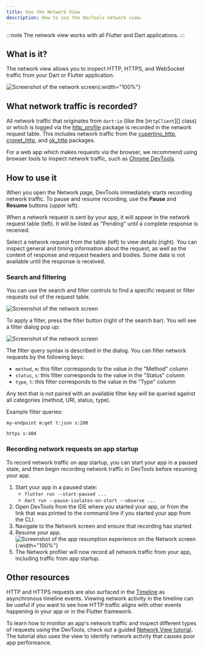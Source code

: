 ```yaml
---
title: Use the Network View
description: How to use the DevTools network view.
---
```


:::note
The network view works with all Flutter and Dart applications.
:::

## What is it?

The network view allows you to inspect HTTP, HTTPS, and WebSocket traffic from
your Dart or Flutter application.

![Screenshot of the network screen](/assets/images/docs/tools/devtools/network_screenshot.png){:width="100%"}

## What network traffic is recorded?

All network traffic that originates from `dart:io` (like the [`HttpClient`][]
class) or which is logged via the [http_profile][] package is recorded in the
network request table. This includes network traffic from the
[cupertino_http][], [cronet_http][], and [ok_http][] packages.

For a web app which makes requests via the browser, we recommend using browser
tools to inspect network traffic, such as [Chrome DevTools][].

## How to use it

When you open the Network page, DevTools immediately starts recording network
traffic. To pause and resume recording, use the **Pause** and **Resume**
buttons (upper left).

When a network request is sent by your app, it will appear in the network
request table (left). It will be listed as "Pending" until a complete response
is received.

Select a network request from the table (left) to view details (right). You can
inspect general and timing information about the request, as well as the content
of response and request headers and bodies. Some data is not available until
the response is received.

### Search and filtering

You can use the search and filter controls to find a specific request or filter
requests out of the request table.

![Screenshot of the network screen](/assets/images/docs/tools/devtools/network_search_and_filter.png)

To apply a filter, press the filter button (right of the search bar). You will
see a filter dialog pop up:

![Screenshot of the network screen](/assets/images/docs/tools/devtools/network_filter_dialog.png)

The filter query syntax is described in the dialog. You can filter network
requests by the following keys:
* `method`, `m`: this filter corresponds to the value in the "Method" column
* `status`, `s`: this filter corresponds to the value in the "Status" column
* `type`, `t`: this filter corresponds to the value in the "Type" column

Any text that is not paired with an available filter key will be queried against
all categories (method, URI, status, type).

Example filter queries:

```plaintext
my-endpoint m:get t:json s:200
```

```plaintext
https s:404
```

### Recording network requests on app startup

To record network traffic on app startup, you can start your app in a paused
state, and then begin recording network traffic in DevTools
before resuming your app.

1. Start your app in a paused state:
    * `flutter run --start-paused ...`
    * `dart run --pause-isolates-on-start --observe ...`
2. Open DevTools from the IDE where you started your app, or from the link that
   was printed to the command line if you started your app from the CLI.
3. Navigate to the Network screen and ensure that recording has started.
4. Resume your app.
   ![Screenshot of the app resumption experience on the Network screen](/assets/images/docs/tools/devtools/network_startup_resume.png){:width="100%"}
5. The Network profiler will now record all network traffic from your app,
   including traffic from app startup.

## Other resources

HTTP and HTTPS requests are also surfaced in the [Timeline][timeline] as
asynchronous timeline events. Viewing network activity in the timeline can be
useful if you want to see how HTTP traffic aligns with other events happening
in your app or in the Flutter framework.

To learn how to monitor an app's network traffic and inspect
different types of requests using the DevTools,
check out a guided [Network View tutorial][network-tutorial].
The tutorial also uses the view to identify network activity that
causes poor app performance.

[HttpClient]: https://api.dart.dev/dart-io/HttpClient-class.html
[http_profile]: https://pub.dev/packages/http_profile
[cupertino_http]: https://pub.dev/packages/cupertino_http
[cronet_http]: https://pub.dev/packages/cronet_http
[ok_http]: https://pub.dev/packages/ok_http
[Chrome DevTools]: https://developer.chrome.com/docs/devtools/network
[timeline]: /tools/devtools/performance#timeline-events-tab
[network-tutorial]: {{site.medium}}/@fluttergems/mastering-dart-flutter-devtools-network-view-part-4-of-8-afce2463687c
